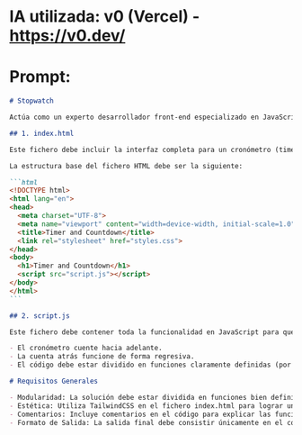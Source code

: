 # IA utilizada: v0 (Vercel) - https://v0.dev/

# Prompt:

````markdown
# Stopwatch

Actúa como un experto desarrollador front-end especializado en JavaScript. Tengo un proyecto que consta de dos ficheros:

## 1. index.html

Este fichero debe incluir la interfaz completa para un cronómetro (timer) y una cuenta atrás (countdown). La interfaz debe estar diseñada con **TailwindCSS** para que sea visualmente atractiva e inspirarse en el estilo y funcionalidades del sitio [online-stopwatch.com](https://www.online-stopwatch.com/).

La estructura base del fichero HTML debe ser la siguiente:

```html
<!DOCTYPE html>
<html lang="en">
<head>
  <meta charset="UTF-8">
  <meta name="viewport" content="width=device-width, initial-scale=1.0">
  <title>Timer and Countdown</title>
  <link rel="stylesheet" href="styles.css">
</head>
<body>
  <h1>Timer and Countdown</h1>
  <script src="script.js"></script>
</body>
</html>
```

## 2. script.js

Este fichero debe contener toda la funcionalidad en JavaScript para que:

- El cronómetro cuente hacia adelante.
- La cuenta atrás funcione de forma regresiva.
- El código debe estar dividido en funciones claramente definidas (por ejemplo, funciones para iniciar, detener y reiniciar cada funcionalidad) e incluir comentarios explicativos para facilitar la comprensión.

# Requisitos Generales

- Modularidad: La solución debe estar dividida en funciones bien definidas y modularizadas.
- Estética: Utiliza TailwindCSS en el fichero index.html para lograr una interfaz visualmente atractiva.
- Comentarios: Incluye comentarios en el código para explicar las funcionalidades.
- Formato de Salida: La salida final debe consistir únicamente en el contenido completo de ambos ficheros (index.html y script.js), sin explicaciones adicionales.
````
